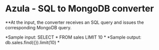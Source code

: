 # Azula - SQL to MongoDB converter

**At the input, the converter receives an SQL query and issues the corresponding MongoDB query.

*Sample input: SELECT * FROM sales LIMIT 10 *
*Sample output: db.sales.find({}).limit(10) *
